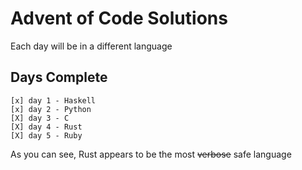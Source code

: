 # Advent of Code Solutions
Each day will be in a different language
## Days Complete
```
[x] day 1 - Haskell
[x] day 2 - Python
[X] day 3 - C
[X] day 4 - Rust
[X] day 5 - Ruby
```
As you can see, Rust appears to be the most ~~verbose~~ safe language

